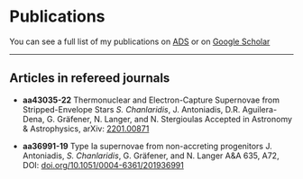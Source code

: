 # Publications

You can see a full list of my publications on [ADS](https://ui.adsabs.harvard.edu/search/p_=0&q=%20author%3A%22chanlaridis%22&sort=date%20desc%2C%20bibcode%20desc) or on [Google Scholar](https://scholar.google.com/citations?user=IRZcn5oAAAAJ&hl=en)

---

## Articles in refereed journals

- **aa43035-22**
  Thermonuclear and Electron-Capture Supernovae from Stripped-Envelope Stars
  *S. Chanlaridis*, J. Antoniadis, D.R. Aguilera-Dena, G. Gräfener, N. Langer, and N. Stergioulas
  Accepted in Astronomy & Astrophysics, arXiv: [2201.00871](https://arxiv.org/abs/2201.00871)
  
  
- **aa36991-19**
  Type Ia supernovae from non-accreting progenitors
  J. Antoniadis, *S. Chanlaridis*, G. Gräfener, and N. Langer
  A&A 635, A72, DOI: [doi.org/10.1051/0004-6361/201936991](https://doi.org/10.1051/0004-6361/201936991)
